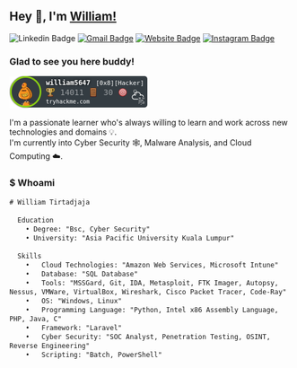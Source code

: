 ## Hey 👋, I'm [William!](https://william5647.github.io/)
![Linkedin Badge](https://img.shields.io/badge/LinkedIn-blue?style=flat&logo=linkedin&labelColor=blue&link=https://www.linkedin.com/in/williamtirtadjaja/)
[![Gmail Badge](https://img.shields.io/badge/Gmail-red?style=flat-square&logo=Gmail&logoColor=white&link=mailto:tirtadjajawilliam@gmail.com)](mailto:tirtadjajawilliam@gmail.com)
[![Website Badge](https://img.shields.io/badge/-Website-47CCCC?style=flat&logo=Google-Chrome&logoColor=white&link=https://william5647.github.io/)](https://william5647.github.io/)
[![Instagram Badge](https://img.shields.io/badge/-Instagram-E4405F?style=flat&logo=instagram&logoColor=white&link=https://instagram.com/williamtirtadjaja/)](https://instagram.com/williamtirtadjaja/)

### Glad to see you here buddy! &nbsp;

![](https://raw.githubusercontent.com/william5647/william5647/main/thm.PNG)

I'm a passionate learner who's always willing to learn and work across new technologies and domains 💡. </br>
I'm currently into Cyber Security 🕸️, Malware Analysis, and Cloud Computing ☁️.

### $ Whoami
```
# William Tirtadjaja

  Education
    • Degree: "Bsc, Cyber Security"
    • University: "Asia Pacific University Kuala Lumpur"
    
  Skills
    •	Cloud Technologies: "Amazon Web Services, Microsoft Intune"
    •	Database: "SQL Database"
    •	Tools: "MSSGard, Git, IDA, Metasploit, FTK Imager, Autopsy, Nessus, VMWare, VirtualBox, Wireshark, Cisco Packet Tracer, Code-Ray"
    •	OS: "Windows, Linux"
    •	Programming Language: "Python, Intel x86 Assembly Language, PHP, Java, C"
    •	Framework: "Laravel"
    •	Cyber Security: "SOC Analyst, Penetration Testing, OSINT, Reverse Engineering"
    •	Scripting: "Batch, PowerShell"
```
